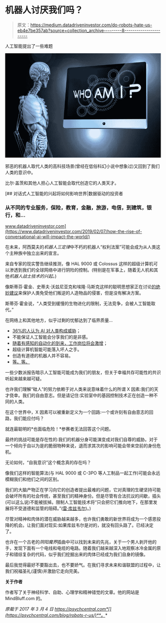 # 机器人讨厌我们吗？

> 原文：<https://medium.datadriveninvestor.com/do-robots-hate-us-eb4e7be357ab?source=collection_archive---------8----------------------->

人工智能提出了一些难题

![](img/0c03ce9d0693adbff3b18a822dcc9a40.png)

邪恶的机器人取代人类的高科技场景(曾经在低俗科幻小说中想象过)又回到了我们人类的意识中。

比尔·盖茨和其他人担心人工智能会取代创造它的人类天才。

[](https://www.datadriveninvestor.com/2019/02/07/how-the-rise-of-conversational-ai-will-impact-the-world/) [## 对话式人工智能的兴起将如何影响世界|数据驱动的投资者

### 从不同的专业服务，保险，教育，金融，旅游，电信，到建筑，银行，和…

www.datadriveninvestor.com](https://www.datadriveninvestor.com/2019/02/07/how-the-rise-of-conversational-ai-will-impact-the-world/) 

在未来，阿西莫夫的*机器人三定律*中不朽的机器人“权利法案”可能会成为从人类这个主种族中独立出来的宣言。

来自专家的现实警告继续推测，像 HAL 9000 或 Colossus 这样的超级计算机可以渗透到我们的全球网络中进行阴险的控制。(特别是在军事上，随着无人机和其他*机器人战士技术的兴起。*)

像斯蒂芬·霍金、史蒂夫·沃兹尼亚克和埃隆·马斯克这样的聪明思想家正在讨论[的绝妙建议](http://observer.com/2015/08/stephen-hawking-elon-musk-and-bill-gates-warn-about-artificial-intelligence/)来保护人类免受他们叛逆的人造物品的侵害，但是没有解决方案。

斯蒂芬·霍金说，“人类受到缓慢的生物进化的限制，无法竞争，会被人工智能取代。”

在网络上和其他地方，似乎过剩的忧郁达到了临界质量…

*   [36%的人认为 AI 对人类构成威胁](http://www.businessinsider.com/over-a-third-of-people-think-ai-poses-a-threat-to-humanity-2016-3)；
*   不能保证人工智能会分享我们的是非感。
*   [随着有感知的自动化的到来，工作岗位将会激增](https://www.quora.com/Is-A-I-an-existential-threat-to-humanity)；
*   超级计算机智能可能落入坏人之手。
*   创造有道德的机器人并不容易。
*   [等。等。](http://www.slate.com/articles/technology/future_tense/2016/04/the_threats_that_artificial_intelligence_researchers_actually_worry_about.html)

一些少数派报告暗示人工智能可能成为我们的朋友，但关于幸福共存可能性的共识听起来越来越可疑。

也许我们理解“硅人”的努力依赖于对人类来说意味着什么的所谓 X 因素:我们的天才侥幸。我们的自由意志。但是请记住:实验室中的基因控制技术正在创造一种不同的人类。

在这个世界中，X 因素可以被重新定义为一个回路:一个或许刻有自由意志的回路，我们能应付吗？

就连最聪明的*也面临危险！*参赛者无法回答这个问题。

最终的挑战可能是存在性的:我们的机器分身可能演变成对我们自尊的威胁。对于一个倾向于自以为是的脆弱物种来说，退而求其次的影响可能会带来空前的身份危机。

无论如何，“自我意识”这个概念真的存在吗？

像我们这样的智能算法(与 HAL 9000 或 C-3PO 等人工制品一起工作)可能会永远模糊我们和他们之间的区别。

我们的大脑产物正在学习向它的创造者提出最难的问题，它对真理的生硬坚持可能会破坏所有的社会传统，甚至我们的精神身份。但是尽管有合法抗议的间歇，插头(可以这么说)不能被拔掉。限制人工智能技术将“只会把它们推向地下，在那里发展将不受道德和监管的阻碍。”([雷·库兹韦尔](http://www.kurzweilai.net/the-law-of-accelerating-returns))。)

尽管对精神和肉体的潜在威胁越来越多，也许我们勇敢的新世界将成为一个感恩投降的机会。让我们面对现实:如果库兹韦尔是对的，就没有回头路了。已经决定了。

也许在一个古老的*阴阳魔界*插曲中可以找到未来的先兆，关于一个男人剥开他的手，发现下面有一个电线和电缆的电路。随着我们越来越深入地观察冰冷金属的原子和错综复杂的代码，似乎我们挖掘出来的肉体已经成为我们自身的镜像。

最后我觉得最好不要豁出去，也不要娇气。在我们寻求未来和谐联盟的过程中，让我们祝福圣礼(谨慎)并激励它走向完美。

**关于作者**

作者写了关于神经科学、自助、心理学和精神错觉的文章。他的网站是 MindBluff.com 的。

*原载于 2017 年 3 月 4 日 https://psychcentral.com*[](https://psychcentral.com/blog/robots-r-us/)**。**